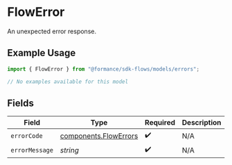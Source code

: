 # FlowError

An unexpected error response.

## Example Usage

```typescript
import { FlowError } from "@formance/sdk-flows/models/errors";

// No examples available for this model
```

## Fields

| Field                                                          | Type                                                           | Required                                                       | Description                                                    |
| -------------------------------------------------------------- | -------------------------------------------------------------- | -------------------------------------------------------------- | -------------------------------------------------------------- |
| `errorCode`                                                    | [components.FlowErrors](../../models/components/flowerrors.md) | :heavy_check_mark:                                             | N/A                                                            |
| `errorMessage`                                                 | *string*                                                       | :heavy_check_mark:                                             | N/A                                                            |